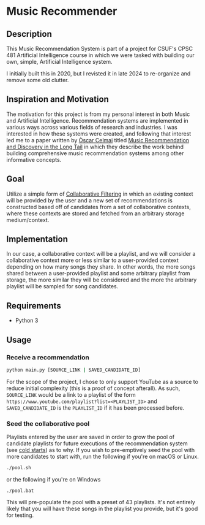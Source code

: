 # Music Recommender

## Description

This Music Recommendation System is part of a project for CSUF's CPSC 481 Artificial Intelligence course in which we were tasked with building our own, simple, Artificial Intelligence system.

I initially built this in 2020, but I revisted it in late 2024 to re-organize and remove some old clutter.

## Inspiration and Motivation

The motivation for this project is from my personal interest in both Music and Artificial Intelligence. Recommendation systems are implemented in various ways across various fields of research and industries. I was interested in how these systems were created, and following that interest led me to a paper written by [Òscar Celmai](http://www.ocelma.net/) titled [Music Recommendation and Discovery in the Long Tail](http://ocelma.net/MusicRecommendationBook/index.html) in which they describe the work behind building comprehensive music recommendation systems among other informative concepts.

## Goal

Utilize a simple form of [Collaborative Filtering](https://en.wikipedia.org/wiki/Collaborative_filtering) in which an existing context will be provided by the user and a new set of recommendations is constructed based off of candidates from a set of collaborative contexts, where these contexts are stored and fetched from an arbitrary storage medium/context.

## Implementation

In our case, a collaborative context will be a playlist, and we will consider a collaborative context more or less similar to a user-provided context depending on how many songs they share. In other words, the more songs shared between a user-provided playlist and some arbitrary playlist from storage, the more similar they will be considered and the more the arbitrary playlist will be sampled for song candidates.

## Requirements
- Python 3

## Usage

### Receive a recommendation
```sh
python main.py [SOURCE_LINK | SAVED_CANDIDATE_ID]
```
For the scope of the project, I chose to only support YouTube as a source to reduce initial complexity (this is a proof of concept afterall). As such, `SOURCE_LINK` would be a link to a playlist of the form
`https://www.youtube.com/playlist?list=<PLAYLIST_ID>` and `SAVED_CANDIDATE_ID` is the `PLAYLIST_ID` if it has been processed before.


### Seed the collaborative pool

Playlists entered by the user are saved in order to grow the pool of candidate playlists for future executions of the recommendation system (see [cold starts](https://en.wikipedia.org/wiki/Cold_start_(recommender_systems))) as to why. If you wish to pre-emptively seed the pool with more candidates to start with, run the following if you're on macOS or Linux.

```sh
./pool.sh
```

or the following if you're on Windows

```
./pool.bat
```

This will pre-populate the pool with a preset of 43 playlists. It's not entirely likely that you will have these songs in the playlist you provide, but it's good for testing.
